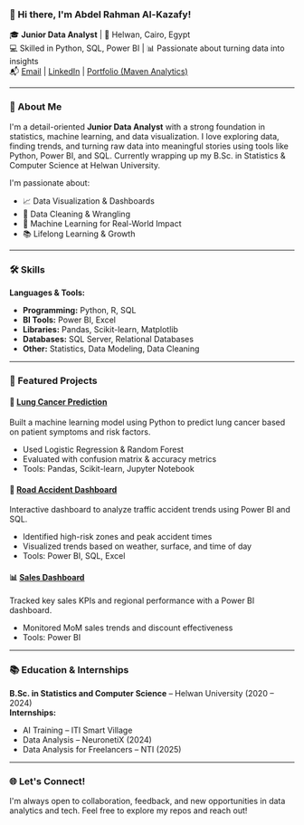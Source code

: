 ### 👋 Hi there, I'm Abdel Rahman Al-Kazafy!

🎓 **Junior Data Analyst** | 📍 Helwan, Cairo, Egypt  
💻 Skilled in Python, SQL, Power BI | 📊 Passionate about turning data into insights  
📬 [Email](mailto:abdualrahmanalkazafy@gmail.com) | [LinkedIn](https://www.linkedin.com/in/abdel-rahman-al-kazafy-171975202/) | [Portfolio (Maven Analytics)](https://mavenanalytics.io/profile/38114350-5071-7074-6261-a005dbea6ead)

---

### 🚀 About Me

I'm a detail-oriented **Junior Data Analyst** with a strong foundation in statistics, machine learning, and data visualization. I love exploring data, finding trends, and turning raw data into meaningful stories using tools like Python, Power BI, and SQL. Currently wrapping up my B.Sc. in Statistics & Computer Science at Helwan University.

I'm passionate about:

- 📈 Data Visualization & Dashboards  
- 🧹 Data Cleaning & Wrangling  
- 🤖 Machine Learning for Real-World Impact  
- 📚 Lifelong Learning & Growth

---

### 🛠️ Skills

**Languages & Tools:**  
- **Programming:** Python, R, SQL  
- **BI Tools:** Power BI, Excel  
- **Libraries:** Pandas, Scikit-learn, Matplotlib  
- **Databases:** SQL Server, Relational Databases  
- **Other:** Statistics, Data Modeling, Data Cleaning

---

### 📂 Featured Projects

#### 🔬 [Lung Cancer Prediction](https://github.com/abdualrahmanalkazafy/Lung-Cancer-Prediction)
Built a machine learning model using Python to predict lung cancer based on patient symptoms and risk factors.  
- Used Logistic Regression & Random Forest  
- Evaluated with confusion matrix & accuracy metrics  
- Tools: Pandas, Scikit-learn, Jupyter Notebook

#### 🚧 [Road Accident Dashboard](https://github.com/abdualrahmanalkazafy/Road-Accident-Dashboard)  
Interactive dashboard to analyze traffic accident trends using Power BI and SQL.  
- Identified high-risk zones and peak accident times  
- Visualized trends based on weather, surface, and time of day  
- Tools: Power BI, SQL, Excel

#### 📊 [Sales Dashboard](https://github.com/abdualrahmanalkazafy/Sales-Dashboard)
Tracked key sales KPIs and regional performance with a Power BI dashboard.  
- Monitored MoM sales trends and discount effectiveness  
- Tools: Power BI

---

### 📚 Education & Internships

**B.Sc. in Statistics and Computer Science** – Helwan University (2020 – 2024)  
**Internships:**  
- AI Training – ITI Smart Village  
- Data Analysis – NeuronetiX (2024)  
- Data Analysis for Freelancers – NTI (2025)

---

### 🌐 Let's Connect!

I'm always open to collaboration, feedback, and new opportunities in data analytics and tech. Feel free to explore my repos and reach out!
